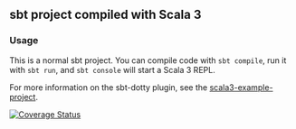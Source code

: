 ## sbt project compiled with Scala 3

### Usage

This is a normal sbt project. You can compile code with `sbt compile`, run it with `sbt run`, and `sbt console` will start a Scala 3 REPL.

For more information on the sbt-dotty plugin, see the
[scala3-example-project](https://github.com/scala/scala3-example-project/blob/main/README.md).


[![Coverage Status](https://coveralls.io/repos/github/Cemothy/SOftwareEngineering/badge.svg?branch=master)](https://coveralls.io/github/Cemothy/SoftwareEngineering?branch=master)
